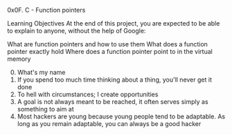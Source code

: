 0x0F. C - Function pointers

Learning Objectives
At the end of this project, you are expected to be able to explain to anyone, without the help of Google:

What are function pointers and how to use them
What does a function pointer exactly hold
Where does a function pointer point to in the virtual memory

0. What's my name
1. If you spend too much time thinking about a thing, you'll never get it done
2. To hell with circumstances; I create opportunities
3. A goal is not always meant to be reached, it often serves simply as something to aim at
4. Most hackers are young because young people tend to be adaptable. As long as you remain adaptable, you can always be a good hacker

